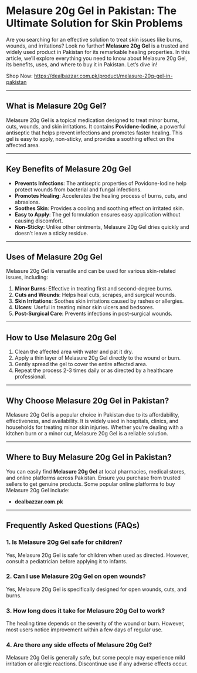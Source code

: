 # Melasure 20g Gel in Pakistan: The Ultimate Solution for Skin Problems

Are you searching for an effective solution to treat skin issues like burns, wounds, and irritations? Look no further! **Melasure 20g Gel** is a trusted and widely used product in Pakistan for its remarkable healing properties. In this article, we’ll explore everything you need to know about Melasure 20g Gel, its benefits, uses, and where to buy it in Pakistan. Let’s dive in!

Shop Now: https://dealbazzar.com.pk/product/melasure-20g-gel-in-pakistan

---

## What is Melasure 20g Gel?

Melasure 20g Gel is a topical medication designed to treat minor burns, cuts, wounds, and skin irritations. It contains **Povidone-Iodine**, a powerful antiseptic that helps prevent infections and promotes faster healing. This gel is easy to apply, non-sticky, and provides a soothing effect on the affected area.

---

## Key Benefits of Melasure 20g Gel

- **Prevents Infections**: The antiseptic properties of Povidone-Iodine help protect wounds from bacterial and fungal infections.
- **Promotes Healing**: Accelerates the healing process of burns, cuts, and abrasions.
- **Soothes Skin**: Provides a cooling and soothing effect on irritated skin.
- **Easy to Apply**: The gel formulation ensures easy application without causing discomfort.
- **Non-Sticky**: Unlike other ointments, Melasure 20g Gel dries quickly and doesn’t leave a sticky residue.

---

## Uses of Melasure 20g Gel

Melasure 20g Gel is versatile and can be used for various skin-related issues, including:

1. **Minor Burns**: Effective in treating first and second-degree burns.
2. **Cuts and Wounds**: Helps heal cuts, scrapes, and surgical wounds.
3. **Skin Irritations**: Soothes skin irritations caused by rashes or allergies.
4. **Ulcers**: Useful in treating minor skin ulcers and bedsores.
5. **Post-Surgical Care**: Prevents infections in post-surgical wounds.

---

## How to Use Melasure 20g Gel

1. Clean the affected area with water and pat it dry.
2. Apply a thin layer of Melasure 20g Gel directly to the wound or burn.
3. Gently spread the gel to cover the entire affected area.
4. Repeat the process 2-3 times daily or as directed by a healthcare professional.

---

## Why Choose Melasure 20g Gel in Pakistan?

Melasure 20g Gel is a popular choice in Pakistan due to its affordability, effectiveness, and availability. It is widely used in hospitals, clinics, and households for treating minor skin injuries. Whether you’re dealing with a kitchen burn or a minor cut, Melasure 20g Gel is a reliable solution.

---

## Where to Buy Melasure 20g Gel in Pakistan?

You can easily find **Melasure 20g Gel** at local pharmacies, medical stores, and online platforms across Pakistan. Ensure you purchase from trusted sellers to get genuine products. Some popular online platforms to buy Melasure 20g Gel include:

- **dealbazzar.com.pk**

---

## Frequently Asked Questions (FAQs)

### 1. Is Melasure 20g Gel safe for children?
Yes, Melasure 20g Gel is safe for children when used as directed. However, consult a pediatrician before applying it to infants.

### 2. Can I use Melasure 20g Gel on open wounds?
Yes, Melasure 20g Gel is specifically designed for open wounds, cuts, and burns.

### 3. How long does it take for Melasure 20g Gel to work?
The healing time depends on the severity of the wound or burn. However, most users notice improvement within a few days of regular use.

### 4. Are there any side effects of Melasure 20g Gel?
Melasure 20g Gel is generally safe, but some people may experience mild irritation or allergic reactions. Discontinue use if any adverse effects occur.
